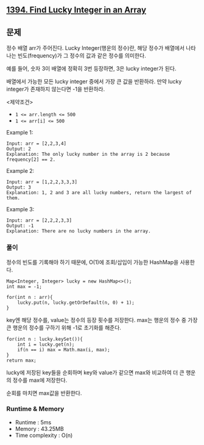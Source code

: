[1394. Find Lucky Integer in an Array](https://leetcode.com/problems/find-lucky-integer-in-an-array/description/)
---

## 문제
정수 배열 arr가 주어진다.
Lucky Integer(행운의 정수)란, 해당 정수가 배열에서 나타나는 빈도(frequency)가 그 정수의 값과 같은 정수를 의미한다.

예를 들어, 숫자 3이 배열에 정확히 3번 등장하면, 3은 lucky integer가 된다.

배열에서 가능한 모든 lucky integer 중에서 가장 큰 값을 반환하라.
만약 lucky integer가 존재하지 않는다면 -1을 반환하라.

<제약조건>
- `1 <= arr.length <= 500`
- `1 <= arr[i] <= 500`

Example 1:
```
Input: arr = [2,2,3,4]
Output: 2
Explanation: The only lucky number in the array is 2 because frequency[2] == 2.
```
Example 2:
```
Input: arr = [1,2,2,3,3,3]
Output: 3
Explanation: 1, 2 and 3 are all lucky numbers, return the largest of them.
```
Example 3:
```
Input: arr = [2,2,2,3,3]
Output: -1
Explanation: There are no lucky numbers in the array.
```

### 풀이
정수의 빈도를 기록해야 하기 때문에, O(1)에 조회/삽입이 가능한 HashMap을 사용한다. 

```
Map<Integer, Integer> lucky = new HashMap<>();
int max = -1;

for(int n : arr){
    lucky.put(n, lucky.getOrDefault(n, 0) + 1);
}
```
key엔 해당 정수를, value는 정수의 등장 횟수를 저장한다. max는 행운의 정수 중 가장 큰 행운의 정수를 구하기 위해 -1로 초기화를 해준다.

```
for(int n : lucky.keySet()){
    int i = lucky.get(n);
    if(n == i) max = Math.max(i, max);
}
return max;
```
lucky에 저장된 key들을 순회하며 key와 value가 같으면 max와 비교하여 더 큰 행운의 정수를 max에 저장한다.

순회를 마치면 max값을 반환한다.

### Runtime & Memory
- Runtime
    : 5ms
- Memory
    : 43.25MB
- Time complexity
    : O(n)